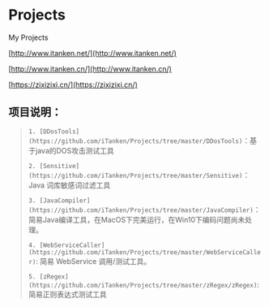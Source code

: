 # Projects
My Projects

[http://www.itanken.net/](http://www.itanken.net/)

[http://www.itanken.cn/](http://www.itanken.cn/)

[https://zixizixi.cn/](https://zixizixi.cn/)

## 项目说明：
> `1. [DDosTools](https://github.com/iTanken/Projects/tree/master/DDosTools)`：基于java的DOS攻击测试工具
> 
> `2. [Sensitive](https://github.com/iTanken/Projects/tree/master/Sensitive)`：Java 词库敏感词过滤工具
> 
> `3. [JavaCompiler](https://github.com/iTanken/Projects/tree/master/JavaCompiler)`：简易Java编译工具，在MacOS下完美运行，在Win10下编码问题尚未处理。
> 
> `4. [WebServiceCaller](https://github.com/iTanken/Projects/tree/master/WebServiceCaller)`: 简易 WebService 调用/测试工具。
> 
> `5. [zRegex](https://github.com/iTanken/Projects/tree/master/zRegex/zRegex)`: 简易正则表达式测试工具
